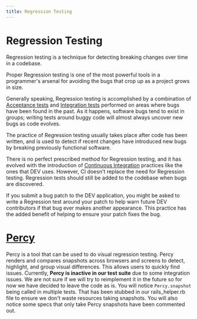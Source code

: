 ```yaml
---
title: Regression Testing
---
```


# Regression Testing

Regression testing is a technique for detecting breaking changes over time in a
codebase.

Proper Regression testing is one of the most powerful tools in a programmer's
arsenal for avoiding the bugs that crop up as a project grows in size.

Generally speaking, Regression testing is accomplished by a combination of
[Acceptance tests][acceptance_tests] and [Integration tests][integration_tests]
performed on areas where bugs have been found in the past. As it happens,
software bugs tend to exist in groups; writing tests around buggy code will
almost always uncover new bugs as code evolves.

The practice of Regression testing usually takes place after code has been
written, and is used to detect if recent changes have introduced new bugs by
breaking previously functional software.

There is no perfect prescribed method for Regression testing, and it has evolved
with the introduction of [Continuous Integration][ci] practices like the ones
that DEV uses. However, CI doesn't replace the need for Regression testing.
Regression tests should still be added to the codebase when bugs are discovered.

If you submit a bug patch to the DEV application, you might be asked to write a
Regression test around your patch to help warn future DEV contributors if that
bug ever makes another appearance. This practice has the added benefit of
helping to ensure your patch fixes the bug.

[acceptance_tests]: /tests/acceptance-tests/
[integration_tests]: /tests/integration-tests/
[ci]: /deployment/

# [Percy](https://percy.io/)

Percy is a tool that can be used to do visual regression testing. Percy renders
and compares snapshots across browsers and screens to detect, highlight, and
group visual differences. This allows users to quickly find issues. Currently,
**Percy is inactive in our test suite** due to some integration issues. We are
not sure if we will try to reimplement it in the future so for now we have
decided to leave the code as is. You will notice `Percy.snapshot` being called
in multiple tests. That has been stubbed in our rails_helper.rb file to ensure
we don't waste resources taking snapshots. You will also notice some specs that
only take Percy snapshots have been commented out.
